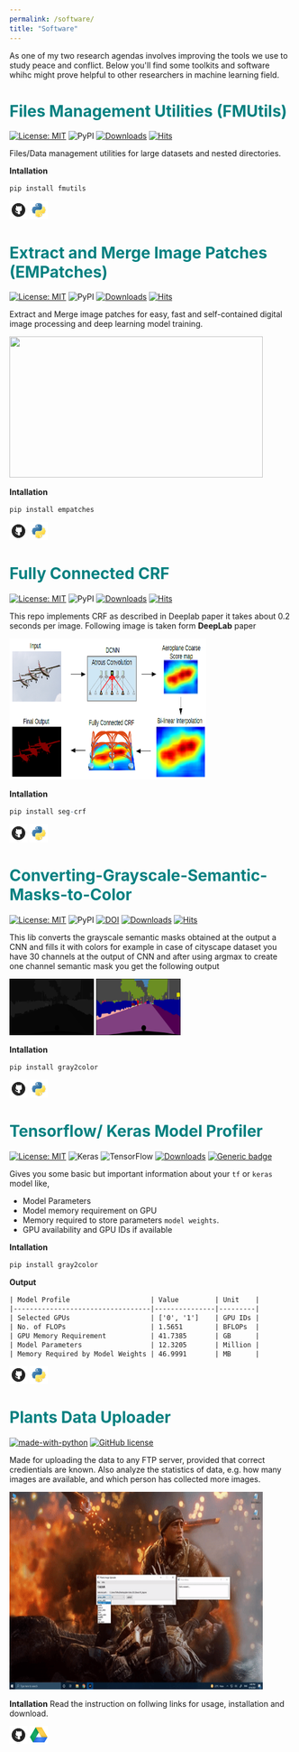```yaml
---
permalink: /software/
title: "Software"
---
```


As one of my two research agendas involves improving the tools we use to study peace and conflict. Below you'll find some toolkits and software whihc might prove helpful to other researchers in machine learning field.

# <span style="color:teal">Files Management Utilities (FMUtils)</span>
[![License: MIT](https://img.shields.io/badge/License-MIT-yellow.svg)](https://opensource.org/licenses/MIT) ![PyPI](https://img.shields.io/pypi/v/a) [![Downloads](https://pepy.tech/badge/fmutils)](https://pepy.tech/project/fmutils) [![Hits](https://hits.seeyoufarm.com/api/count/incr/badge.svg?url=https%3A%2F%2Fpypi.org%2Fproject%2Ffmutils&count_bg=%2379C83D&title_bg=%23555555&icon=&icon_color=%23E7E7E7&title=hits&edge_flat=false)](https://hits.seeyoufarm.com)

Files/Data management utilities for large datasets and nested directories.

<!-- <img src="https://github.com/Mr-TalhaIlyas/EMPatches/blob/main/screens/emp.png" width="450" height="250"> --->

**Intallation**

```r
pip install fmutils
```

[![](https://github.com/Mr-TalhaIlyas/Mr-TalhaIlyas.github.io/raw/master/images/git.png "Github")](https://github.com/Mr-TalhaIlyas/FMUtils) [![](https://github.com/Mr-TalhaIlyas/Mr-TalhaIlyas.github.io/raw/master/images/pngegg%20(3).png "PyPi")](https://pypi.org/project/fmutils/)





# <span style="color:teal">Extract and Merge Image Patches  (EMPatches)</span>
[![License: MIT](https://img.shields.io/badge/License-MIT-yellow.svg)](https://opensource.org/licenses/MIT) ![PyPI](https://img.shields.io/pypi/v/a) [![Downloads](https://pepy.tech/badge/empatches)](https://pepy.tech/project/empatches) [![Hits](https://hits.seeyoufarm.com/api/count/incr/badge.svg?url=https%3A%2F%2Fpypi.org%2Fproject%2Fempatches%2F&count_bg=%2379C83D&title_bg=%23555555&icon=&icon_color=%23E7E7E7&title=hits&edge_flat=false)](https://hits.seeyoufarm.com)

Extract and Merge image patches for easy, fast and self-contained digital image processing and deep learning model training.

<img src="https://github.com/Mr-TalhaIlyas/EMPatches/blob/main/screens/emp.png" width="450" height="250">

**Intallation**

```r
pip install empatches
```

[![](https://github.com/Mr-TalhaIlyas/Mr-TalhaIlyas.github.io/raw/master/images/git.png "Github")](https://github.com/Mr-TalhaIlyas/EMPatches) [![](https://github.com/Mr-TalhaIlyas/Mr-TalhaIlyas.github.io/raw/master/images/pngegg%20(3).png "PyPi")](https://pypi.org/project/empatches/)




# <span style="color:teal">Fully Connected CRF</span>
[![License: MIT](https://img.shields.io/badge/License-MIT-yellow.svg)](https://opensource.org/licenses/MIT) ![PyPI](https://img.shields.io/pypi/v/a) [![Downloads](https://pepy.tech/badge/seg-crf)](https://pepy.tech/project/seg-crf) [![Hits](https://hits.seeyoufarm.com/api/count/incr/badge.svg?url=https%3A%2F%2Fgithub.com%2FMr-TalhaIlyas%2FConditional-Random-Fields-CRF&count_bg=%2379C83D&title_bg=%23555555&icon=&icon_color=%23E7E7E7&title=hits&edge_flat=false)](https://hits.seeyoufarm.com)

This repo implements CRF as described in Deeplab paper it takes about 0.2 seconds per image. Following image is taken form **DeepLab** paper

<img src="https://github.com/Mr-TalhaIlyas/Conditional-Random-Fields-CRF/raw/master/screens/img1.png" width="350" height="250">

**Intallation**

```r
pip install seg-crf
```

[![](https://github.com/Mr-TalhaIlyas/Mr-TalhaIlyas.github.io/raw/master/images/git.png "Github")](https://github.com/Mr-TalhaIlyas/Conditional-Random-Fields-CRF) [![](https://github.com/Mr-TalhaIlyas/Mr-TalhaIlyas.github.io/raw/master/images/pngegg%20(3).png "PyPi")](https://pypi.org/project/seg-crf/)

# <span style="color:teal">Converting-Grayscale-Semantic-Masks-to-Color</span>
[![License: MIT](https://img.shields.io/badge/License-MIT-yellow.svg)](https://opensource.org/licenses/MIT) ![PyPI](https://img.shields.io/pypi/v/five?color=green&label=pypi%20project) [![DOI](https://zenodo.org/badge/357129295.svg)](https://zenodo.org/badge/latestdoi/357129295) [![Downloads](https://pepy.tech/badge/gray2color)](https://pepy.tech/project/gray2color) [![Hits](https://hits.seeyoufarm.com/api/count/incr/badge.svg?url=https%3A%2F%2Fgithub.com%2FMr-TalhaIlyas%2FConverting-Grayscale-Semantic-Masks-to-Color&count_bg=%2379C83D&title_bg=%23555555&icon=&icon_color=%23E7E7E7&title=hits&edge_flat=false)](https://hits.seeyoufarm.com)

This lib converts the grayscale semantic masks obtained at the output a CNN and fills it with colors for example in case of cityscape dataset you have 30 channels at the output of CNN and after using argmax to create one channel semantic mask you get the following output

<img src="https://github.com/Mr-TalhaIlyas/Converting-Grayscale-Semantic-Masks-to-Color/raw/master/screens/gray.png" width="150" height="100"> <img src="https://github.com/Mr-TalhaIlyas/Converting-Grayscale-Semantic-Masks-to-Color/raw/master/screens/rgb.png" width="150" height="100">

**Intallation**

```r
pip install gray2color
```

[![](https://github.com/Mr-TalhaIlyas/Mr-TalhaIlyas.github.io/raw/master/images/git.png "Github")](https://github.com/Mr-TalhaIlyas/Converting-Grayscale-Semantic-Masks-to-Color) [![](https://github.com/Mr-TalhaIlyas/Mr-TalhaIlyas.github.io/raw/master/images/pngegg%20(3).png "PyPi")](https://pypi.org/project/gray2color/)

# <span style="color:teal">Tensorflow/ Keras Model Profiler</span>
[![License: MIT](https://img.shields.io/badge/License-MIT-yellow.svg)](https://opensource.org/licenses/MIT)
<img alt="Keras" src="https://img.shields.io/badge/Keras%20-%23D00000.svg?&style=for-the-badge&logo=Keras&logoColor=white"/> <img alt="TensorFlow" src="https://img.shields.io/badge/TensorFlow%20-%23FF6F00.svg?&style=for-the-badge&logo=TensorFlow&logoColor=white" /> [![Downloads](https://pepy.tech/badge/model-profiler)](https://pepy.tech/project/model-profiler) [![Generic badge](https://img.shields.io/badge/Version-1.1.8-<COLOR>.svg)](https://shields.io/)

Gives you some basic but important information about your `tf` or `keras` model like,

* Model Parameters
* Model memory requirement on GPU
* Memory required to store parameters `model weights`.
* GPU availability and GPU IDs if available

**Intallation**

```r
pip install gray2color
```
**Output**
```
| Model Profile                    | Value         | Unit    |
|----------------------------------|---------------|---------|
| Selected GPUs                    | ['0', '1']    | GPU IDs |
| No. of FLOPs                     | 1.5651        | BFLOPs  |
| GPU Memory Requirement           | 41.7385       | GB      |
| Model Parameters                 | 12.3205       | Million |
| Memory Required by Model Weights | 46.9991       | MB      |
```
[![](https://github.com/Mr-TalhaIlyas/Mr-TalhaIlyas.github.io/raw/master/images/git.png "Github")](https://github.com/Mr-TalhaIlyas/Tensorflow-Keras-Model-Profiler) [![](https://github.com/Mr-TalhaIlyas/Mr-TalhaIlyas.github.io/raw/master/images/pngegg%20(3).png "PyPi")](https://pypi.org/project/model-profiler/)

# <span style="color:teal">Plants Data Uploader</span>
[![made-with-python](https://img.shields.io/badge/Made%20with-Python-1f425f.svg)](https://www.python.org/)
[![GitHub license](https://img.shields.io/github/license/Naereen/StrapDown.js.svg)](https://github.com/Naereen/StrapDown.js/blob/master/LICENSE)

Made for uploading the data to any FTP server, provided that correct credientials are known. Also analyze the statistics of data, e.g. how many images are available, and which person has collected more images.

<img src="https://github.com/Mr-TalhaIlyas/PlantsDataUploader/raw/master/screens/ezgif.com-gif-maker%20(1).gif" width="450" height="350">


**Intallation**
Read the instruction on follwing links for usage, installation and download.

[![](https://github.com/Mr-TalhaIlyas/Mr-TalhaIlyas.github.io/raw/master/images/git.png "Github")](https://github.com/Mr-TalhaIlyas/PlantsDataUploader) [![](https://github.com/Mr-TalhaIlyas/Mr-TalhaIlyas.github.io/raw/master/images/g%20drive.png "Gdrive")](https://drive.google.com/drive/u/2/folders/1PYbKXt1IecuZO_rHEOOolLGP_W7Y8WSM)



